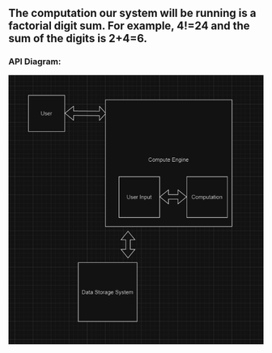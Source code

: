 ## The computation our system will be running is a factorial digit sum. For example, 4!=24 and the sum of the digits is 2+4=6.

### API Diagram:

![](src\assets\API_Diagram.PNG)